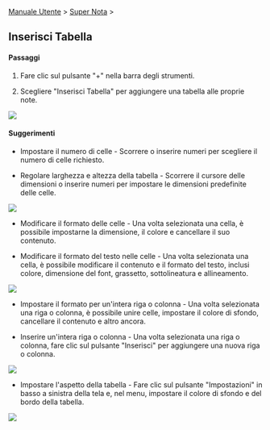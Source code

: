 [Manuale Utente](/dragonnest/drawnote/manual/it) > [Super Nota](/dragonnest/drawnote/manual/it/super_note) >

Inserisci Tabella
---
#### Passaggi

1. Fare clic sul pulsante "+" nella barra degli strumenti.

2. Scegliere "Inserisci Tabella" per aggiungere una tabella alle proprie note.

![](imgs/insert_table6.png)

#### Suggerimenti
- Impostare il numero di celle - Scorrere o inserire numeri per scegliere il numero di celle richiesto.

- Regolare larghezza e altezza della tabella - Scorrere il cursore delle dimensioni o inserire numeri per impostare le dimensioni predefinite delle celle.


![](imgs/insert_table1.png)

- Modificare il formato delle celle - Una volta selezionata una cella, è possibile impostarne la dimensione, il colore e cancellare il suo contenuto.

- Modificare il formato del testo nelle celle - Una volta selezionata una cella, è possibile modificare il contenuto e il formato del testo, inclusi colore, dimensione del font, grassetto, sottolineatura e allineamento.

![](imgs/insert_table2.png)

- Impostare il formato per un'intera riga o colonna - Una volta selezionata una riga o colonna, è possibile unire celle, impostare il colore di sfondo, cancellare il contenuto e altro ancora.

- Inserire un'intera riga o colonna - Una volta selezionata una riga o colonna, fare clic sul pulsante "Inserisci" per aggiungere una nuova riga o colonna.

![](imgs/insert_table3.png)

- Impostare l'aspetto della tabella - Fare clic sul pulsante "Impostazioni" in basso a sinistra della tela e, nel menu, impostare il colore di sfondo e del bordo della tabella.

![](imgs/insert_table4.png)